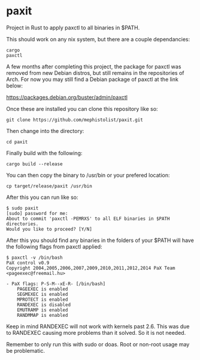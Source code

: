 # paxit
Project in Rust to apply paxctl to all binaries in $PATH. 

This should work on any nix system, but there are a couple dependancies:

```
cargo
paxctl
```

A few months after completing this project, the package for paxctl was removed from new Debian distros, but still remains in the repositories of Arch. For now you may still find a Debian package of paxctl at the link below:

https://packages.debian.org/buster/admin/paxctl 

Once these are installed you can clone this repository like so:

```git clone https://github.com/mephistolist/paxit.git```

Then change into the directory:

```cd paxit```

Finally build with the following:

```cargo build --release```

You can then copy the binary to /usr/bin or your prefered location:

```cp target/release/paxit /usr/bin```

After this you can run like so:

```
$ sudo paxit
[sudo] password for me:
About to commit 'paxctl -PEMRXS' to all ELF binaries in $PATH directories.
Would you like to proceed? [Y/N]
```

After this you should find any binaries in the folders of your $PATH will have the following flags from paxctl applied:

```
$ paxctl -v /bin/bash                
PaX control v0.9
Copyright 2004,2005,2006,2007,2009,2010,2011,2012,2014 PaX Team <pageexec@freemail.hu> 

- PaX flags: P-S-M--xE-R- [/bin/bash]
	PAGEEXEC is enabled
	SEGMEXEC is enabled
	MPROTECT is enabled
	RANDEXEC is disabled
	EMUTRAMP is enabled
	RANDMMAP is enabled
```

Keep in mind RANDEXEC will not work with kernels past 2.6. This was due to RANDEXEC causing more problems than it solved. So it is not needed. 

Remember to only run this with sudo or doas. Root or non-root usage may be problematic. 
